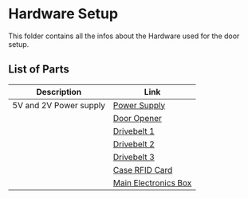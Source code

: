 Hardware Setup
===============

This folder contains all the infos about the Hardware used for the door setup.

List of Parts
-------------

| Description               | Link |
| -----------               | ----------- |
| 5V and 2V Power supply    | [Power Supply](https://www.netzgeraet.de/schaltnetzteile/schaltnetzteile-duo/7505/duo-netzteil-5v-24v-133w-2fach-ausgang-case-schaltnetzteil.html) |
|                           | [Door Opener](https://manteca.de/Elektrischer-Tueroeffner-Typ-1420-RF-12-24V-AC/DC-/-Arbeitsstrom-/-Radiusfalle) | 
|                           | [Drivebelt 1](https://www.zahnriemen24.de/a/40022-zahnriemen-5m-gt-gt3?breite=15&laenge=200&quantity=1)|
|                           | [Drivebelt 2](https://www.zahnriemen24.de/a/40140-zahnscheiben-5m?zaehnezahl=12&riemenbreite=15&bohrung=1&vorbohrungspannsatz=1&quantity=1) |
|                           | [Drivebelt 3](https://www.zahnriemen24.de/a/40140-zahnscheiben-5m?zaehnezahl=32&riemenbreite=15&bohrung=1&vorbohrungspannsatz=1&quantity=1) |
|                           | [Case RFID Card](https://www.conrad.de/de/p/hammond-electronics-rp1025-rp1025c-universal-gehaeuse-65-x-60-x-40-abs-lichtgrau-1-st-539044.html) |
|                           | [Main Electronics Box](https://www.conrad.de/de/p/spelsberg-tk-pc-3625-11-tm-installations-gehaeuse-254-x-361-x-111-polystyrol-polycarbonat-polyurethan-polyamid-lichtg-1387630.html) |






